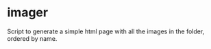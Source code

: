 imager
======

Script to generate a simple html page with all the images in the folder, ordered by name.
